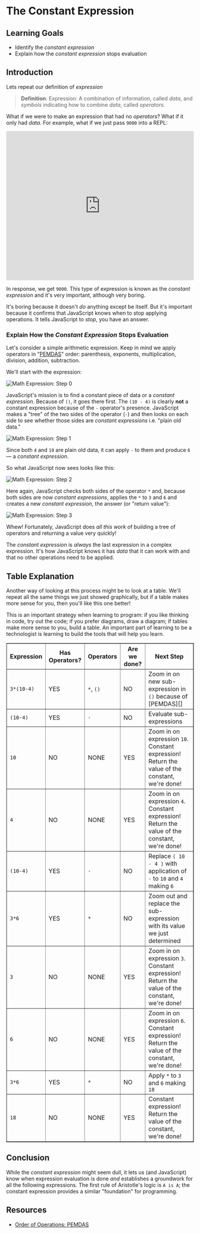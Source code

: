 # The Constant Expression

## Learning Goals

* Identify the _constant expression_
* Explain how the _constant expression_ stops evaluation

## Introduction

Lets repeat our definition of _expression_

> **Definition**: Expression: A combination of information, called _data_, and _symbols_ indicating how to combine _data_, called _operators_.

What if we were to make an expression that had no _operators_? What if it only
had _data_. For example, what if we just pass `9000` into a REPL:

<iframe height="400px" width="100%" src="https://repl.it/@MaxwellBenton2/FlatPrimaryLanservers?lite=true" scrolling="no" frameborder="no" allowtransparency="true" allowfullscreen="true" sandbox="allow-forms allow-pointer-lock allow-popups allow-same-origin allow-scripts allow-modals"></iframe>

In response, we get `9000`. This type of expression is known as the _constant
expression_ and it's very important, although very boring.

It's boring because it doesn't _do_ anything except be itself. But it's
important because it confirms that JavaScript knows when to stop applying
operations. It tells JavaScript to _stop_, you have an answer.

### Explain How the _Constant Expression_ Stops Evaluation

Let's consider a simple arithmetic expression. Keep in mind we apply operators
in "[PEMDAS][]" order: parenthesis, exponents, multiplication, division,
addition, subtraction.

We'll start with the expression:

![Math Expression: Step 0](https://curriculum-content.s3.amazonaws.com/phase-0/the-constant-expression/Image_54_Step0.png)

JavaScript's mission is to find a constant piece of data or a _constant
expression_. Because of `()`, it goes there first. The `(10 - 4)` is clearly
**not** a constant expression because of the `-` operator's presence. JavaScript
makes a "tree" of the two sides of the operator (`-`) and then looks on each
side to see whether those sides are _constant expressions_ i.e. "plain old
data."

![Math Expression: Step 1](https://curriculum-content.s3.amazonaws.com/phase-0/the-constant-expression/Image_54_Step1.5.png)

Since both `4` and `10` are plain old data, it can apply `-` to them and produce
`6` &mdash; a _constant expression_.

So what JavaScript now sees looks like this:

![Math Expression: Step 2](https://curriculum-content.s3.amazonaws.com/phase-0/the-constant-expression/Image_54_Step4.png)

Here again, JavaScript checks both sides of the operator `*` and, because both
sides are now _constant expressions_, applies the `*` to `3` and `6` and creates
a new _constant expression_, the answer (or "return value"):

![Math Expression: Step 3](https://curriculum-content.s3.amazonaws.com/phase-0/the-constant-expression/Image_54_Step5.png)

Whew! Fortunately, JavaScript does _all this work_ of building a tree of
operators and returning a value very quickly!

The _constant expression_ is _always_ the last expression in a complex
expression. It's how JavaScript knows it has _data_ that it can work with and
that no other operations need to be applied.

## Table Explanation

Another way of looking at this process might be to look at a table. We'll repeat
all the same things we just showed graphically, but if a table makes more sense
for you, then you'll like this one better!

This is an important strategy when learning to program: if you like thinking in
code, try out the code; if you prefer diagrams, draw a diagram; if tables make
more sense to you, build a table. An important part of learning to be a
technologist is learning to build the tools that will help you learn.

<table border="1" cellpadding="4" cellspacing="0">
  <tr>
    <th>Expression</th>
    <th>Has Operators?</th>
    <th>Operators</th>
    <th>Are we done?</th>
    <th>Next Step</th>
  </tr>
  
  <tr>
    <td><code>3*(10-4)</code></td>
    <td>YES</td>
    <td><code>*</code>, <code>()</code></td>
    <td>NO</td>
    <td>Zoom in on new sub-expression in <code>()</code> because of [PEMDAS][]</td>
  </tr>
  <tr>
    <td><code>(10-4)</code></td>
    <td>YES</td>
    <td><code>-</code></td>
    <td>NO</td>
    <td>Evaluate sub-expressions</td>
  </tr>
  <tr>
    <td><code>10</code></td>
    <td>NO</td>
    <td>NONE</td>
    <td>YES</td>
    <td>Zoom in on expression <code>10</code>. Constant expression! Return the value of the constant, we're done!</td>
  </tr>
  <tr>
    <td><code>4</code></td>
    <td>NO</td>
    <td>NONE</td>
    <td>YES</td>
    <td>Zoom in on expression <code>4</code>. Constant expression! Return the value of the constant, we're done!</td>
  </tr>
  <tr>
    <td><code>(10-4)</code></td>
    <td>YES</td>
    <td><code>-</code></td>
    <td>NO</td>
    <td>Replace <code>( 10 - 4 )</code> with application of <code>-</code> to <code>10</code> and <code>4</code> making <code>6</code></td>
  </tr>
  <tr>
    <td><code>3*6</code></td>
    <td>YES</td>
    <td><code>*</code></td>
    <td>NO</td>
    <td>Zoom out and replace the sub-expression with its value we just determined</td>
  </tr>
  <tr>
    <td><code>3</code></td>
    <td>NO</td>
    <td>NONE</td>
    <td>YES</td>
    <td>Zoom in on expression <code>3</code>. Constant expression! Return the value of the constant, we're done!</td>
  </tr>
  <tr>
    <td><code>6</code></td>
    <td>NO</td>
    <td>NONE</td>
    <td>YES</td>
    <td>Zoom in on expression <code>6</code>. Constant expression! Return the value of the constant, we're done!</td>
  </tr>
  <tr>
    <td><code>3*6</code></td>
    <td>YES</td>
    <td><code>*</code></td>
    <td>NO</td>
    <td>Apply <code>*</code> to <code>3</code> and <code>6</code> making <code>18</code></td>
  </tr>
  <tr>
    <td><code>18</code></td>
    <td>NO</td>
    <td>NONE</td>
    <td>YES</td>
    <td>Constant expression! Return the value of the constant, we're done!</td>
  </tr>
</table>

## Conclusion

While the _constant expression_ might seem dull, it lets us (and JavaScript)
know when expression evaluation is done _and_ establishes a groundwork for all
the following expressions. The first rule of Aristotle's logic is `A is A`; the
constant expression provides a similar "foundation" for programming.

## Resources

* [Order of Operations: PEMDAS](https://www.mathsisfun.com/operation-order-pemdas.html)

[PEMDAS]: https://en.wikipedia.org/wiki/Order_of_operations
